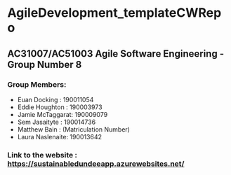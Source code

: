# AgileDevelopment_templateCWRepo

## AC31007/AC51003 Agile Software Engineering - Group Number 8

### Group Members:

  - Euan Docking    : 190011054
  - Eddie Houghton  : 190003973
  - Jamie McTaggarat: 190009079
  - Sem Jasaityte   : 190014736
  - Matthew Bain    : (Matriculation Number)
  - Laura Naslenaite: 190013642

### Link to the website : https://sustainabledundeeapp.azurewebsites.net/
